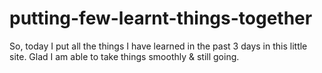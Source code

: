 # putting-few-learnt-things-together
So, today I put all the things I have learned in the past 3 days in this little site. Glad I am able to take things smoothly & still going. 